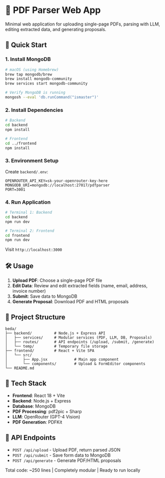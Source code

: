 # 🧾 PDF Parser Web App

Minimal web application for uploading single-page PDFs, parsing with LLM, editing extracted data, and generating proposals.

## 🚀 Quick Start

### 1. Install MongoDB
```bash
# macOS (using Homebrew)
brew tap mongodb/brew
brew install mongodb-community
brew services start mongodb-community

# Verify MongoDB is running
mongosh --eval 'db.runCommand("ismaster")'
```

### 2. Install Dependencies
```bash
# Backend
cd backend
npm install

# Frontend  
cd ../frontend
npm install
```

### 3. Environment Setup
Create `backend/.env`:
```env
OPENROUTER_API_KEY=sk-your-openrouter-key-here
MONGODB_URI=mongodb://localhost:27017/pdfparser
PORT=3001
```

### 4. Run Application
```bash
# Terminal 1: Backend
cd backend
npm run dev

# Terminal 2: Frontend  
cd frontend
npm run dev
```

Visit `http://localhost:3000`

## 🛠️ Usage

1. **Upload PDF**: Choose a single-page PDF file
2. **Edit Data**: Review and edit extracted fields (name, email, address, invoice number)
3. **Submit**: Save data to MongoDB
4. **Generate Proposal**: Download PDF and HTML proposals

## 📁 Project Structure

```
beda/
├── backend/          # Node.js + Express API
│   ├── services/     # Modular services (PDF, LLM, DB, Proposals)
│   ├── routes/       # API endpoints (/upload, /submit, /generate)
│   └── temp/         # Temporary file storage
├── frontend/         # React + Vite SPA
│   └── src/
│       ├── App.jsx            # Main app component
│       └── components/        # Upload & FormEditor components
└── README.md
```

## 🔧 Tech Stack

- **Frontend**: React 18 + Vite
- **Backend**: Node.js + Express  
- **Database**: MongoDB
- **PDF Processing**: pdf2pic + Sharp
- **LLM**: OpenRouter (GPT-4 Vision)
- **PDF Generation**: PDFKit

## 📝 API Endpoints

- `POST /api/upload` - Upload PDF, return parsed JSON
- `POST /api/submit` - Save form data to MongoDB  
- `POST /api/generate` - Generate PDF/HTML proposals

Total code: ~250 lines | Completely modular | Ready to run locally 